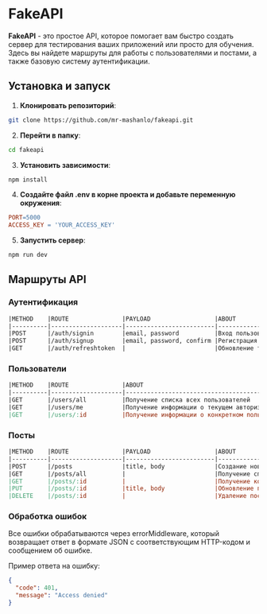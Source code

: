 # FakeAPI

**FakeAPI** - это простое API, которое помогает вам быстро создать сервер для тестирования ваших приложений или просто для обучения. Здесь вы найдете маршруты для работы с пользователями и постами, а также базовую систему аутентификации.

## Установка и запуск

1. **Клонировать репозиторий**:
```bash
git clone https://github.com/mr-mashanlo/fakeapi.git
```

2. **Перейти в папку**:
```bash
cd fakeapi
```

3. **Установить зависимости**:
```bash
npm install
```

4. **Создайте файл .env в корне проекта и добавьте переменную окружения**:
```makefile
PORT=5000
ACCESS_KEY = 'YOUR_ACCESS_KEY'
```

5. **Запустить сервер**:
```bash
npm run dev
```

## Маршруты API

### Аутентификация

```makefile
|METHOD    |ROUTE               |PAYLOAD                  |ABOUT                                   |
|----------|--------------------|-------------------------|----------------------------------------|
|POST      |/auth/signin        |email, password          |Вход пользователя в систему             |
|POST      |/auth/signup        |email, password, confirm |Регистрация нового пользователя         |
|GET       |/auth/refreshtoken  |                         |Обновление токена доступа               |
```

### Пользователи

```makefile
|METHOD    |ROUTE               |ABOUT                                                             |
|----------|--------------------|------------------------------------------------------------------|
|GET       |/users/all          |Получение списка всех пользователей                               |
|GET       |/users/me           |Получение информации о текущем авторизованном пользователе        |
|GET       |/users/:id          |Получение информации о конкретном пользователе по ID              |
```

### Посты

```makefile
|METHOD    |ROUTE               |PAYLOAD                  |ABOUT                                   |
|----------|--------------------|-------------------------|----------------------------------------|
|POST      |/posts              |title, body              |Создание нового поста                   |
|GET       |/posts/all          |                         |Получение списка всех постов            |
|GET       |/posts/:id          |                         |Получение конкретного поста по ID       |
|PUT       |/posts/:id          |title, body              |Обновление поста по ID.                 |
|DELETE    |/posts/:id          |                         |Удаление поста по ID                    |
```

### Обработка ошибок

Все ошибки обрабатываются через errorMiddleware, который возвращает ответ в формате JSON с соответствующим HTTP-кодом и сообщением об ошибке.

Пример ответа на ошибку:
```json
{
  "code": 401,
  "message": "Access denied"
}
```